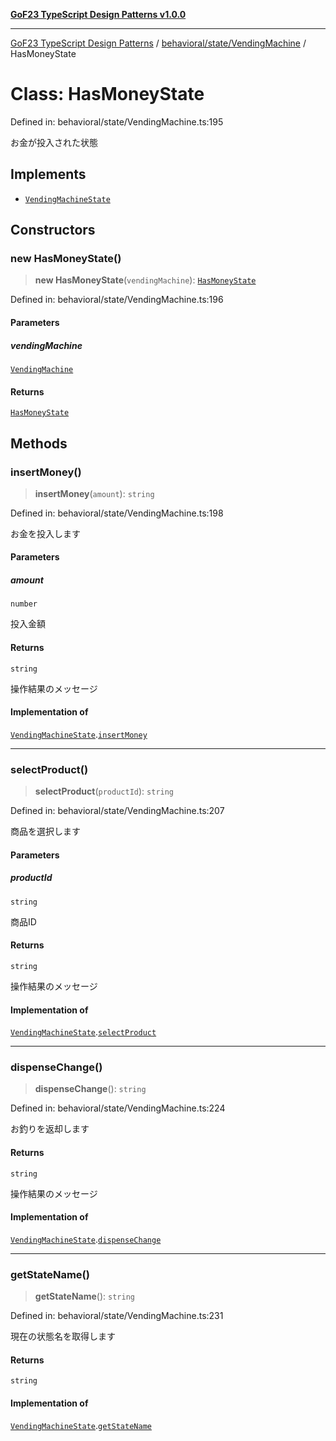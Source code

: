 [**GoF23 TypeScript Design Patterns v1.0.0**](../../../../README.md)

***

[GoF23 TypeScript Design Patterns](../../../../README.md) / [behavioral/state/VendingMachine](../README.md) / HasMoneyState

# Class: HasMoneyState

Defined in: behavioral/state/VendingMachine.ts:195

お金が投入された状態

## Implements

- [`VendingMachineState`](../interfaces/VendingMachineState.md)

## Constructors

### new HasMoneyState()

> **new HasMoneyState**(`vendingMachine`): [`HasMoneyState`](HasMoneyState.md)

Defined in: behavioral/state/VendingMachine.ts:196

#### Parameters

##### vendingMachine

[`VendingMachine`](VendingMachine.md)

#### Returns

[`HasMoneyState`](HasMoneyState.md)

## Methods

### insertMoney()

> **insertMoney**(`amount`): `string`

Defined in: behavioral/state/VendingMachine.ts:198

お金を投入します

#### Parameters

##### amount

`number`

投入金額

#### Returns

`string`

操作結果のメッセージ

#### Implementation of

[`VendingMachineState`](../interfaces/VendingMachineState.md).[`insertMoney`](../interfaces/VendingMachineState.md#insertmoney)

***

### selectProduct()

> **selectProduct**(`productId`): `string`

Defined in: behavioral/state/VendingMachine.ts:207

商品を選択します

#### Parameters

##### productId

`string`

商品ID

#### Returns

`string`

操作結果のメッセージ

#### Implementation of

[`VendingMachineState`](../interfaces/VendingMachineState.md).[`selectProduct`](../interfaces/VendingMachineState.md#selectproduct)

***

### dispenseChange()

> **dispenseChange**(): `string`

Defined in: behavioral/state/VendingMachine.ts:224

お釣りを返却します

#### Returns

`string`

操作結果のメッセージ

#### Implementation of

[`VendingMachineState`](../interfaces/VendingMachineState.md).[`dispenseChange`](../interfaces/VendingMachineState.md#dispensechange)

***

### getStateName()

> **getStateName**(): `string`

Defined in: behavioral/state/VendingMachine.ts:231

現在の状態名を取得します

#### Returns

`string`

#### Implementation of

[`VendingMachineState`](../interfaces/VendingMachineState.md).[`getStateName`](../interfaces/VendingMachineState.md#getstatename)
